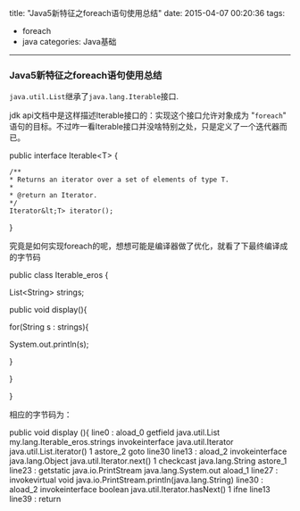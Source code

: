 title: "Java5新特征之foreach语句使用总结"
date: 2015-04-07 00:20:36
tags: 
- foreach
- java
categories: Java基础
---
### Java5新特征之foreach语句使用总结
`java.util.List`继承了`java.lang.Iterable`接口.

jdk api文档中是这样描述Iterable接口的：实现这个接口允许对象成为 "`foreach`" 语句的目标。不过咋一看Iterable接口并没啥特别之处，只是定义了一个迭代器而已。

  public interface Iterable&lt;T> {
 
    /**
    * Returns an iterator over a set of elements of type T.
    *
    * @return an Iterator.
    */
    Iterator&lt;T> iterator();
  }

究竟是如何实现foreach的呢，想想可能是编译器做了优化，就看了下最终编译成的字节码

  public class Iterable_eros {
  
 
  
 List&lt;String> strings;
 
  
 public void display(){
  
 for(String s : strings){
  
 System.out.println(s);
  
 }
  
 }
  
 
  }

相应的字节码为：

  public void display (){
  line0  : aload_0 
       getfield java.util.List my.lang.Iterable_eros.strings
       invokeinterface java.util.Iterator java.util.List.iterator() 1
       astore_2 
       goto line30
  line13  : aload_2 
       invokeinterface java.lang.Object java.util.Iterator.next() 1
       checkcast java.lang.String
       astore_1 
  line23  : getstatic java.io.PrintStream java.lang.System.out
       aload_1 
  line27  : invokevirtual void java.io.PrintStream.println(java.lang.String)
  line30  : aload_2 
       invokeinterface boolean java.util.Iterator.hasNext() 1
       ifne line13
  line39  : return 